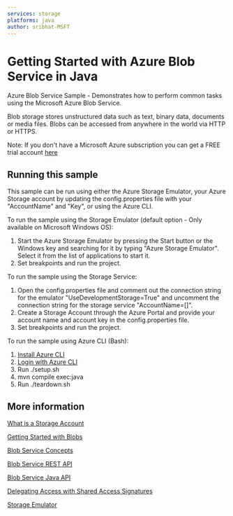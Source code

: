 ```yaml
---
services: storage
platforms: java
author: sribhat-MSFT
---
```


# Getting Started with Azure Blob Service in Java

Azure Blob Service Sample - Demonstrates how to perform common tasks using the Microsoft Azure Blob Service.

Blob storage stores unstructured data such as text, binary data, documents or media files. Blobs can be accessed from anywhere in the world via HTTP or HTTPS.

Note: If you don't have a Microsoft Azure subscription you can get a FREE trial account [here](http://go.microsoft.com/fwlink/?LinkId=330212)

## Running this sample

This sample can be run using either the Azure Storage Emulator, your Azure Storage account by updating the config.properties file with your "AccountName" and "Key", or using the Azure CLI.

To run the sample using the Storage Emulator (default option - Only available on Microsoft Windows OS):

1. Start the Azure Storage Emulator by pressing the Start button or the Windows key and searching for it by typing "Azure Storage Emulator". Select it from the list of applications to start it.
2.  Set breakpoints and run the project.

To run the sample using the Storage Service:

1. Open the config.properties file and comment out the connection string for the emulator "UseDevelopmentStorage=True" and uncomment the connection string for the storage service "AccountName=[]".
2. Create a Storage Account through the Azure Portal and provide your account name and account key in the config.properties file.
3. Set breakpoints and run the project.

To run the sample using Azure CLI (Bash):

1. [Install Azure CLI](https://azure.microsoft.com/en-us/documentation/articles/xplat-cli-install/)
2. [Login with Azure CLI](https://azure.microsoft.com/en-us/documentation/articles/xplat-cli-connect/)
3. Run ./setup.sh
4. mvn compile exec:java
5. Run ./teardown.sh

## More information

[What is a Storage Account](http://azure.microsoft.com/en-us/documentation/articles/storage-whatis-account/)

[Getting Started with Blobs](http://azure.microsoft.com/en-us/documentation/articles/storage-java-how-to-use-blob-storage/)

[Blob Service Concepts](http://msdn.microsoft.com/en-us/library/dd179376.aspx)

[Blob Service REST API](http://msdn.microsoft.com/en-us/library/dd135733.aspx)

[Blob Service Java API](http://azure.github.io/azure-storage-java/)

[Delegating Access with Shared Access Signatures](http://azure.microsoft.com/en-us/documentation/articles/storage-dotnet-shared-access-signature-part-1/)

[Storage Emulator](http://azure.microsoft.com/en-us/documentation/articles/storage-use-emulator/)

